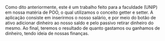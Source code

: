 Como dito anteriormente, este é um trabalho feito para a faculdade (UNIP) em nossa matéria de POO, o qual utilizamos o conceito getter e setter. A aplicação consiste em inserirmos o nosso salário, e
por meio do botão de ativo adicionar dinheiro ao nosso saldo e pelo passivo retirar dinheiro do mesmo. Ao final, teremos o resultado de quanto gastamos ou ganhamos de dinheiro, tendo ideia de nossas finanças.
